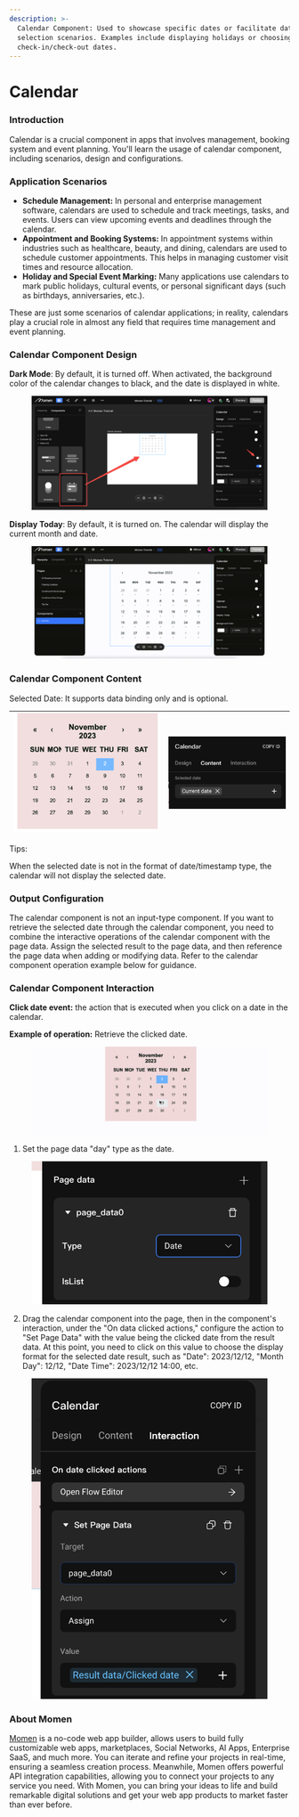 ```yaml
---
description: >-
  Calendar Component: Used to showcase specific dates or facilitate date
  selection scenarios. Examples include displaying holidays or choosing
  check-in/check-out dates.
---
```


# Calendar

### **Introduction**

Calendar is a crucial component in apps that involves management, booking system and event planning. You'll learn the usage of calendar component, including scenarios, design and configurations.

### **Application Scenarios**

* **Schedule Management:** In personal and enterprise management software, calendars are used to schedule and track meetings, tasks, and events. Users can view upcoming events and deadlines through the calendar.
* **Appointment and Booking Systems:** In appointment systems within industries such as healthcare, beauty, and dining, calendars are used to schedule customer appointments. This helps in managing customer visit times and resource allocation.
* **Holiday and Special Event Marking:** Many applications use calendars to mark public holidays, cultural events, or personal significant days (such as birthdays, anniversaries, etc.).

These are just some scenarios of calendar applications; in reality, calendars play a crucial role in almost any field that requires time management and event planning.



### **Calendar Component Design**

**Dark Mode**: By default, it is turned off. When activated, the background color of the calendar changes to black, and the date is displayed in white.

<figure><img src="../.gitbook/assets/0 (32).png" alt="Calendar component in a no-code tool"><figcaption></figcaption></figure>

**Display Today**: By default, it is turned on. The calendar will display the current month and date.

<figure><img src="../.gitbook/assets/1 (13).gif" alt="Calendar component in a no-code tool"><figcaption></figcaption></figure>

### **Calendar Component Content**

Selected Date: It supports data binding only and is optional.

| <img src="../.gitbook/assets/2 (60).png" alt="How the calendar component works in Momen, a no-code tool" data-size="original"> | <img src="../.gitbook/assets/3 (57).png" alt="How the calendar component works in Momen, a no-code tool" data-size="original"> |
| ------------------------------------------------------------------------------------------------------------------------------ | ------------------------------------------------------------------------------------------------------------------------------ |

Tips:

When the selected date is not in the format of date/timestamp type, the calendar will not display the selected date.

### **Output Configuration**

The calendar component is not an input-type component. If you want to retrieve the selected date through the calendar component, you need to combine the interactive operations of the calendar component with the page data. Assign the selected result to the page data, and then reference the page data when adding or modifying data. Refer to the calendar component operation example below for guidance.

### **Calendar Component Interaction**

**Click date event:** the action that is executed when you click on a date in the calendar.

**Example of operation:** Retrieve the clicked date.

<figure><img src="../.gitbook/assets/4 (8).gif" alt="Calendar component interaction in momen, a no-code tool"><figcaption></figcaption></figure>

1. Set the page data "day" type as the date.

<figure><img src="../.gitbook/assets/5 (43).png" alt="Configuration of calendar component in momen"><figcaption></figcaption></figure>

2. Drag the calendar component into the page, then in the component's interaction, under the "On data clicked actions," configure the action to "Set Page Data" with the value being the clicked date from the result data. At this point, you need to click on this value to choose the display format for the selected date result, such as "Date": 2023/12/12, "Month Day": 12/12, "Date Time": 2023/12/12 14:00, etc.

<figure><img src="../.gitbook/assets/6 (40).png" alt="Configuration of calendar component in momen"><figcaption></figcaption></figure>



### **About Momen​​**

[Momen](https://momen.app/?channel=blog-about) is a no-code web app builder, allows users to build fully customizable web apps, marketplaces, Social Networks, AI Apps, Enterprise SaaS, and much more. You can iterate and refine your projects in real-time, ensuring a seamless creation process. Meanwhile, Momen offers powerful API integration capabilities, allowing you to connect your projects to any service you need. With Momen, you can bring your ideas to life and build remarkable digital solutions and get your web app products to market faster than ever before.​​
